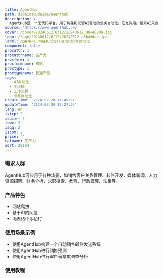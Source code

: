 ```yaml
---
title: AgentHub
path: didaimawudaima/agenthub
description: >-
  AgentHub是一个无代码平台，用于构建和托管AI驱动的业务自动化。它允许用户使用AI来自动化任何工作流程，无需编写一行代码。AgentHub提供了丰富的节点库，用户可以轻松地拖放和部署定制工具来满足业务需求。无论您是销售、软件开发、媒体、人力资源、财务分析、求职、教育、行政管理还是法律等领域，AgentHub都能帮助您实现自动化。
source: 'https://www.agenthub.dev'
cover: /cover/20240612/6/12/20240612_98e4880a.jpg
logo: /logo/20240612/6/12/20240612_a3b49dae.jpg
label: 无需编码，构建和托管AI驱动的业务自动化
component: false
procattr: 1
procattrname: 生产力
procform: 1
procformname: 网站
proctype: 1
proctypename: 普通产品
tags:
  - AI自动化
  - 无代码
  - 工作流程
  - 业务自动化
createTime: '2024-02-20 11:49:11'
updateTime: '2024-02-20 17:27:25'
lang: en
isicp: 2
isqian: 2
iswx: 2
isqq: 2
iscom: 2
price: ''
catname: 生产力
sort: 28164
---
```




### 需求人群
AgentHub可应用于各种场景，如销售客户关系管理、软件开发、媒体新闻、人力资源招聘、财务分析、求职搜索、教育、行政管理、法律等。

### 产品特色
- 网站爬虫
- 基于AI的问答
- 向表格中添加行

### 使用场景示例
- 使用AgentHub构建一个自动销售邮件发送系统
- 使用AgentHub进行销售预测
- 使用AgentHub进行客户满意度调查分析

### 使用教程


  
